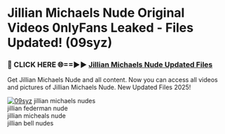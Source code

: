 # Jillian Michaels Nude Original Videos 0nlyFans Leaked - Files Updated! (09syz)

<h3>🔴 CLICK HERE 🌐==►► <a href="https://tinyurl.com/52m3yx9h" rel="nofollow">Jillian Michaels Nude Updated Files</a></h3>

Get Jillian Michaels Nude and all content. Now you can access all videos and pictures of Jillian Michaels Nude. New Updated Files 2025!

[![09syz](https://i.imgur.com/TnHtlc8.gif)](https://tinyurl.com/52m3yx9h)
jillian michaels nudes<br>
jillian federman nude<br>
jillian micheals nude<br>
jillian bell nudes